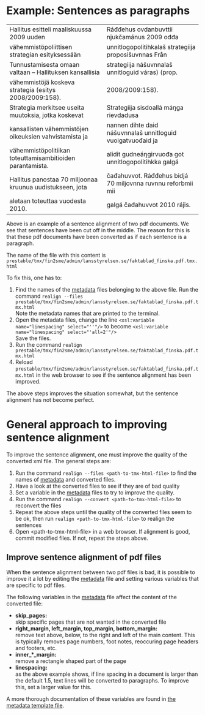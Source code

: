 Example: Sentences as paragraphs
================================

|                                                           |                                                              |
|-----------------------------------------------------------|--------------------------------------------------------------|
| Hallitus esitteli maaliskuussa 2009 uuden                 | Ráđđehus ovdanbuvttii njukčamánus 2009 ođđa                  |
| vähemmistöpoliittisen strategian esityksessään            | unnitlogopolitihkalaš strategiija proposišuvnnas Från        |
| Tunnustamisesta omaan valtaan – Hallituksen kansallisia   | strategiija nášuvnnalaš unnitloguid váras) (prop.            |
| vähemmistöjä koskeva strategia (esitys 2008/2009:158).    | 2008/2009:158).                                              |
| Strategia merkitsee useita muutoksia, jotka koskevat      | Strategiija sisdoallá máŋga rievdadusa                       |
| kansallisten vähemmistöjen oikeuksien vahvistamista ja    | nannen dihte daid nášuvnnalaš unnitloguid vuoigatvuođaid ja  |
| vähemmistöpolitiikan toteuttamisambitioiden parantamista. | alidit gudneáŋgirvuođa got unnitlogopolitihkka galgá         |
| Hallitus panostaa 70 miljoonaa kruunua uudistukseen, jota | čađahuvvot. Ráđđehus bidjá 70 miljovnna ruvnnu reforbmii mii |
| aletaan toteuttaa vuodesta 2010.                          | galgá čađahuvvot 2010 rájis.                                 |

Above is an example of a sentence alignment of two pdf documents. We see
that sentences have been cut off in the middle. The reason for this is
that these pdf documents have been converted as if each sentence is a
paragraph.

The name of the file with this content is
`prestable/tmx/fin2sme/admin/lansstyrelsen.se/faktablad_finska.pdf.tmx.html`

To fix this, one has to:

1.  Find the names of the [metadata](corpus_xsl_file.html) files
    belonging to the above file. Run the command
    `realign --files prestable/tmx/fin2sme/admin/lansstyrelsen.se/faktablad_finska.pdf.tmx.html`  
    Note the metadata names that are printed to the terminal.
2.  Open the metadata files, change the line
    `<xsl:variable name="linespacing" select="''"/>` to become
    `<xsl:variable name="linespacing" select="'all=2'"/>`  
    Save the files.
3.  Run the command
    `realign prestable/tmx/fin2sme/admin/lansstyrelsen.se/faktablad_finska.pdf.tmx.html`
4.  Reload
    `prestable/tmx/fin2sme/admin/lansstyrelsen.se/faktablad_finska.pdf.tmx.html`
    in the web browser to see if the sentence alignment has been
    improved.

The above steps improves the situation somewhat, but the sentence
alignment has not become perfect.

General approach to improving sentence alignment
================================================

To improve the sentence alignment, one must improve the quality of the
converted xml file. The general steps are:

1.  Run the command `realign --files <path-to-tmx-html-file>` to find
    the names of [metadata](corpus_xsl_file.html) and converted files.
2.  Have a look at the converted files to see if they are of bad quality
3.  Set a variable in the [metadata](corpus_xsl_file.html) files to try
    to improve the quality.
4.  Run the command `realign --convert <path-to-tmx-html-file>` to
    reconvert the files
5.  Repeat the above steps until the quality of the converted files seem
    to be ok, then run `realign <path-to-tmx-html-file>` to realign the
    sentences
6.  Open &lt;path-to-tmx-html-file&gt; in a web browser. If alignment is
    good, commit modified files. If not, repeat the steps above.

Improve sentence alignment of pdf files
---------------------------------------

When the sentence alignment between two pdf files is bad, it is possible
to improve it a lot by editing the [metadata](corpus_xsl_file.html) file
and setting various variables that are specific to pdf files.

The following variables in the [metadata](corpus_xsl_file.html) file
affect the content of the converted file:

-   **skip\_pages:**  
    skip specific pages that are not wanted in the converted file
-   **right\_margin, left\_margin, top\_margin, bottom\_margin:**  
    remove text above, below, to the right and left of the main content.
    This is typically removes page numbers, foot notes, reoccuring page
    headers and footers, etc.
-   **inner\_\*\_margin:**  
    remove a rectangle shaped part of the page
-   **linespacing:**  
    as the above example shows, if line spacing in a document is larger
    than the default 1.5, text lines will be converted to paragraphs. To
    improve this, set a larger value for this.

A more thorough documentation of these variables are found in [the
metadata template
file](https://gtsvn.uit.no/langtech/trunk/tools/CorpusTools/corpustools/xslt/XSL-template.xsl).
